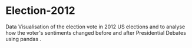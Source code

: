 # Election-2012
Data Visualisation of the election vote in 2012 US elections and to analyse how the voter's sentiments changed before and after Presidential Debates using pandas .
